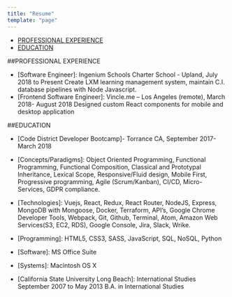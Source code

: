 ```yaml
---
title: "Resume"
template: "page"
---
```

- [PROFESSIONAL EXPERIENCE](#PROFESSIONAL-EXPERIENCE)
- [EDUCATION](#EDUCATION)

##PROFESSIONAL EXPERIENCE
- [Software Engineer]: Ingenium Schools Charter School - Upland, July 2018 to Present
Create LXM learning management system, maintain C.I. database pipelines with Node Javascript.
- [Frontend Software Engineer]: Vincle.me – Los Angeles (remote), March 2018- August 2018
Designed custom React components for mobile and desktop application

##EDUCATION
- [Code District Developer Bootcamp]- Torrance CA, September 2017-March 2018
- [Concepts/Paradigms]: Object Oriented Programming, Functional Programming, Functional Composition, Classical and Prototypal Inheritance, Lexical Scope, Responsive/Fluid design, Mobile First, Progressive programming, Agile (Scrum/Kanban), CI/CD, Micro-Services, GDPR compliance.
- [Technologies]: Vuejs, React, Redux, React Router, NodeJS, Express, MongoDB with Mongoose, Docker, Terraform, API’s, Google Chrome Developer Tools, Webpack, Git, Github, Terminal, Atom, Amazon Web Services(S3, EC2, RDS), Google Console, Jira, Slack, Wrike.
- [Programming]: HTML5, CSS3, SASS, JavaScript, SQL, NoSQL, Python
- [Software]: MS Office Suite
- [Systems]: Macintosh OS X

- [California State University Long Beach]: International Studies
September 2007 to May 2013
B.A. in International Studies
